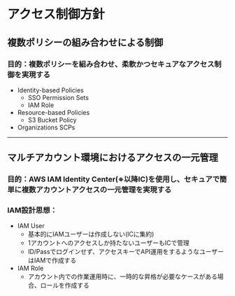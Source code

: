 # アクセス制御方針
## 複数ポリシーの組み合わせによる制御
### 目的：複数ポリシーを組み合わせ、柔軟かつセキュアなアクセス制御を実現する
- Identity-based Policies
    - SSO Permission Sets
    - IAM Role
- Resource-based Policies
    - S3 Bucket Policy
- Organizations SCPs
---
## マルチアカウント環境におけるアクセスの一元管理
### 目的：AWS IAM Identity Center(※以降IC)を使用し、セキュアで簡単に複数アカウントアクセスの一元管理を実現する

### IAM設計思想：
- IAM User
    - 基本的にIAMユーザーは作成しない(ICに集約)
    - 1アカウントへのアクセスしか持たないユーザーもICで管理
    - ID/Passでログインせず、アクセスキーでAPI運用をするようなユーザーはIAMで作成する
- IAM Role
    - アカウント内での作業運用時に、一時的な昇格が必要なケースがある場合、ロールを作成する